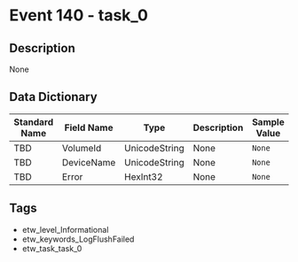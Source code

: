 # Event 140 - task_0

## Description
None

## Data Dictionary
|Standard Name|Field Name|Type|Description|Sample Value|
|---|---|---|---|---|
|TBD|VolumeId|UnicodeString|None|`None`|
|TBD|DeviceName|UnicodeString|None|`None`|
|TBD|Error|HexInt32|None|`None`|

## Tags
* etw_level_Informational
* etw_keywords_LogFlushFailed
* etw_task_task_0